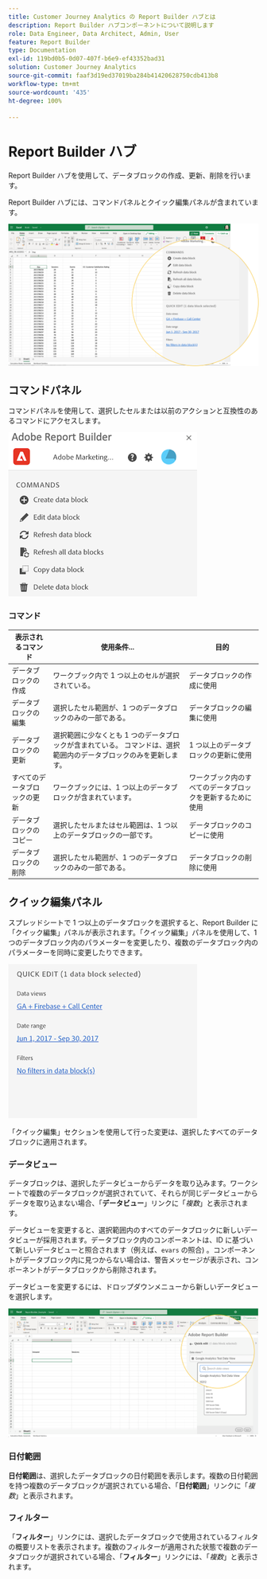 ```yaml
---
title: Customer Journey Analytics の Report Builder ハブとは
description: Report Builder ハブコンポーネントについて説明します
role: Data Engineer, Data Architect, Admin, User
feature: Report Builder
type: Documentation
exl-id: 119bd0b5-0d07-407f-b6e9-ef43352bad31
solution: Customer Journey Analytics
source-git-commit: faaf3d19ed37019ba284b41420628750cdb413b8
workflow-type: tm+mt
source-wordcount: '435'
ht-degree: 100%

---
```


# Report Builder ハブ

Report Builder ハブを使用して、データブロックの作成、更新、削除を行います。

Report Builder ハブには、コマンドパネルとクイック編集パネルが含まれています。

![](./assets/image13.png)

## コマンドパネル

コマンドパネルを使用して、選択したセルまたは以前のアクションと互換性のあるコマンドにアクセスします。

![](./assets/hub1.png)

### コマンド

| 表示されるコマンド | 使用条件... | 目的 |
|------|------------------|--------|
| データブロックの作成 | ワークブック内で 1 つ以上のセルが選択されている。 | データブロックの作成に使用 |
| データブロックの編集 | 選択したセル範囲が、1 つのデータブロックのみの一部である。 | データブロックの編集に使用 |
| データブロックの更新 | 選択範囲に少なくとも 1 つのデータブロックが含まれている。 コマンドは、選択範囲内のデータブロックのみを更新します。 | 1 つ以上のデータブロックの更新に使用 |
| すべてのデータブロックの更新 | ワークブックには、1 つ以上のデータブロックが含まれています。 | ワークブック内のすべてのデータブロックを更新するために使用 |
| データブロックのコピー | 選択したセルまたはセル範囲は、1 つ以上のデータブロックの一部です。 | データブロックのコピーに使用 |
| データブロックの削除 | 選択したセル範囲が、1 つのデータブロックのみの一部である。 | データブロックの削除に使用 |

## クイック編集パネル

スプレッドシートで 1 つ以上のデータブロックを選択すると、Report Builder に「クイック編集」パネルが表示されます。「クイック編集」パネルを使用して、1 つのデータブロック内のパラメーターを変更したり、複数のデータブロック内のパラメーターを同時に変更したりできます。

![](./assets/hub2.png)

「クイック編集」セクションを使用して行った変更は、選択したすべてのデータブロックに適用されます。

### データビュー

データブロックは、選択したデータビューからデータを取り込みます。ワークシートで複数のデータブロックが選択されていて、それらが同じデータビューからデータを取り込まない場合、「**データビュー**」リンクに「*複数*」と表示されます。

データビューを変更すると、選択範囲内のすべてのデータブロックに新しいデータビューが採用されます。データブロック内のコンポーネントは、ID に基づいて新しいデータビューと照合されます（例えば、```evars``` の照合) 。コンポーネントがデータブロック内に見つからない場合は、警告メッセージが表示され、コンポーネントがデータブロックから削除されます。

データビューを変更するには、ドロップダウンメニューから新しいデータビューを選択します。

![](./assets/image16.png)

### 日付範囲

**日付範囲**&#x200B;は、選択したデータブロックの日付範囲を表示します。複数の日付範囲を持つ複数のデータブロックが選択されている場合、「**日付範囲**」リンクに「*複数*」と表示されます。

### フィルター

「**フィルター**」リンクには、選択したデータブロックで使用されているフィルタの概要リストを表示されます。複数のフィルターが適用された状態で複数のデータブロックが選択されている場合、「**フィルター**」リンクには、「*複数*」と表示されます。

